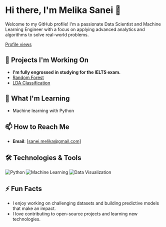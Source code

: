 # Hi there, I'm Melika Sanei 👋
Welcome to my GitHub profile! I'm a passionate Data Scientist and Machine Learning Engineer with a focus on applying advanced analytics and algorithms to solve real-world problems.

[Profile views](https://github.com/MelikaaS/MelikaaS)

## 🔭 Projects I'm Working On 
-  **I'm fully engrossed in studying for the IELTS exam.**
-  [Random Forest](https://github.com/MelikaaS/Random_Forest)
-  [LDA Classification](https://github.com/MelikaaS/LDA_Classification/tree/main)

## 🌱 What I'm Learning

  - Machine learning with Python
   
## 📫 How to Reach Me
- **Email**: [sanei.melika@gmail.com]

## 🛠️ Technologies & Tools

![Python](https://img.shields.io/badge/Python-3.x-blue)
![Machine Learning](https://img.shields.io/badge/Machine%20Learning-Sklearn-green)
![Data Visualization](https://img.shields.io/badge/Data%20Visualization-Matplotlib-orange)

## ⚡ Fun Facts

- I enjoy working on challenging datasets and building predictive models that make an impact.
- I love contributing to open-source projects and learning new technologies.
